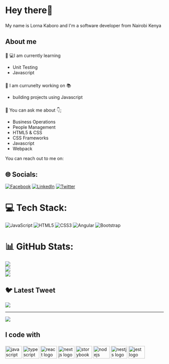 

<h1 align="left">Hey there👋 </h1>

###

<p align="left">My name is Lorna Kaboro and I'm a software developer from Nairobi Kenya</p>

###

<h2 align="left">About me</h2>

###
🌱 💻I am currently learning

- Unit Testing
- Javascript

###
🌼 I am currunelty working on 📚

- building projects using Javascript

###
💬 You can ask me about 👇;

- Business Operations
- People Management
- HTML5 & CSS
- CSS Frameworks
- Javascript
- Webpack

You can reach out to me on:


## 🌐 Socials:
[![Facebook](https://img.shields.io/badge/Facebook-%231877F2.svg?logo=Facebook&logoColor=white)](https://facebook.com/https://web.facebook.com/lorna.nyawira.7/?_rdc=1&_rdr) [![LinkedIn](https://img.shields.io/badge/LinkedIn-%230077B5.svg?logo=linkedin&logoColor=white)](https://linkedin.com/in/https://www.linkedin.com/in/lorna-kaboro-23620b242/) [![Twitter](https://img.shields.io/badge/Twitter-%231DA1F2.svg?logo=Twitter&logoColor=white)](https://twitter.com/https://twitter.com/KaboroLorna) 

# 💻 Tech Stack:
![JavaScript](https://img.shields.io/badge/javascript-%23323330.svg?style=for-the-badge&logo=javascript&logoColor=%23F7DF1E) ![HTML5](https://img.shields.io/badge/html5-%23E34F26.svg?style=for-the-badge&logo=html5&logoColor=white) ![CSS3](https://img.shields.io/badge/css3-%231572B6.svg?style=for-the-badge&logo=css3&logoColor=white) ![Angular](https://img.shields.io/badge/angular-%23DD0031.svg?style=for-the-badge&logo=angular&logoColor=white) ![Bootstrap](https://img.shields.io/badge/bootstrap-%23563D7C.svg?style=for-the-badge&logo=bootstrap&logoColor=white)
# 📊 GitHub Stats:
![](https://github-readme-stats.vercel.app/api?username=LornaKaboro&theme=dark&hide_border=false&include_all_commits=false&count_private=false)<br/>
![](https://github-readme-streak-stats.herokuapp.com/?user=LornaKaboro&theme=dark&hide_border=false)<br/>
![](https://github-readme-stats.vercel.app/api/top-langs/?username=LornaKaboro&theme=dark&hide_border=false&include_all_commits=false&count_private=false&layout=compact)

## 🐦 Latest Tweet
[![](https://gtce.itsvg.in/api?username=https://twitter.com/KaboroLorna)](https://github.com/VishwaGauravIn/github-twitter-card-embed)

---
[![](https://visitcount.itsvg.in/api?id=LornaKaboro&icon=0&color=0)](https://visitcount.itsvg.in)

<!-- Proudly created with GPRM ( https://gprm.itsvg.in ) -->



###

<h2 align="left">I code with</h2>

###

<div align="left">
  <img src="https://cdn.jsdelivr.net/gh/devicons/devicon/icons/javascript/javascript-original.svg" height="40" width="52" alt="javascript logo"  />
  <img src="https://cdn.jsdelivr.net/gh/devicons/devicon/icons/typescript/typescript-original.svg" height="40" width="52" alt="typescript logo"  />
  <img src="https://cdn.jsdelivr.net/gh/devicons/devicon/icons/react/react-original.svg" height="40" width="52" alt="react logo"  />
  <img src="https://cdn.jsdelivr.net/gh/devicons/devicon/icons/nextjs/nextjs-original.svg" height="40" width="52" alt="nextjs logo"  />
  <img src="https://cdn.jsdelivr.net/gh/devicons/devicon/icons/storybook/storybook-original.svg" height="40" width="52" alt="storybook logo"  />
  <img src="https://cdn.jsdelivr.net/gh/devicons/devicon/icons/nodejs/nodejs-original.svg" height="40" width="52" alt="nodejs logo"  />
  <img src="https://cdn.jsdelivr.net/gh/devicons/devicon/icons/nestjs/nestjs-plain.svg" height="40" width="52" alt="nestjs logo"  />
  <img src="https://cdn.jsdelivr.net/gh/devicons/devicon/icons/jest/jest-plain.svg" height="40" width="52" alt="jest logo"  />
</div>

###
